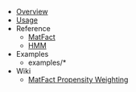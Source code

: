 * [Overview](index.md)
* [Usage](usage.md)
* Reference
    * [MatFact](matfact.md)
    * [HMM](hmm.md)
* Examples
    * examples/*
* Wiki
    * [MatFact Propensity Weighting](propensity_weights.md)